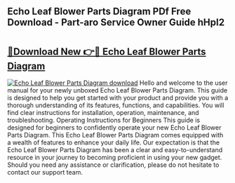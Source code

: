 ## Echo Leaf Blower Parts Diagram PDf Free Download - Part-aro Service Owner Guide hHpI2

# <h2><a href="http://dfj93n.blite.top/?on=Echo+Leaf+Blower+Parts+Diagram">🔗Download New 👉🔴 Echo Leaf Blower Parts Diagram</a></h2>

[![Echo Leaf Blower Parts Diagram download](https://i.imgur.com/lujVjoI.png)](http://dfj93n.blite.top/?on=Echo+Leaf+Blower+Parts+Diagram)
Hello and welcome to the user manual for your newly unboxed Echo Leaf Blower Parts Diagram. This guide is designed to help you get started with your product and provide you with a thorough understanding of its features, functions, and capabilities. You will find clear instructions for installation, operation, maintenance, and troubleshooting. Operating Instructions for Beginners This guide is designed for beginners to confidently operate your new Echo Leaf Blower Parts Diagram. This Echo Leaf Blower Parts Diagram comes equipped with a wealth of features to enhance your daily life. Our expectation is that the Echo Leaf Blower Parts Diagram has been a clear and easy-to-understand resource in your journey to becoming proficient in using your new gadget. Should you need any assistance or clarification, please do not hesitate to contact our support team.
